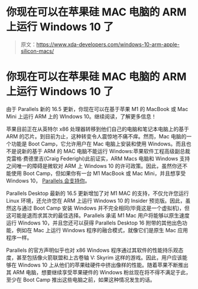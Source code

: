# 你现在可以在苹果硅 MAC 电脑的 ARM 上运行 Windows 10 了

> 原文：<https://www.xda-developers.com/windows-10-arm-apple-silicon-macs/>

# 你现在可以在苹果硅 MAC 电脑的 ARM 上运行 Windows 10 了

由于 Parallels 新的 16.5 更新，你现在可以在基于苹果 M1 的 MacBook 或 Mac Mini 上运行 ARM 上的 WIndows 10。继续阅读，了解更多信息！

苹果目前正在从英特尔 x86 处理器转移到他们自己的电脑和笔记本电脑上的基于 ARM 的芯片。到目前为止，这种转变令人震惊地不痛不痒。然而，Mac 电脑的一个功能是 Boot Camp，它允许用户在 Mac 电脑上安装和使用 Windows。而且也不是说新的基于 ARM 的 MAC 电脑不能运行 Windows:苹果软件工程高级副总裁克雷格·费德里吉(Craig Federighi)此前证实，ARM Macs 电脑和 Windows 支持之间唯一的障碍是微软对 ARM 上 Windows 10 的许可政策。因此，虽然你还不能使用 Boot Camp，但如果你有一台 M1 MacBook 或 Mac Mini，并且想享受 Windows 10， [Parallels 会支持你](https://www.anrdoezrs.net/links/100122946/type/dlg/sid/UUxdaUeUpU1788/https://www.parallels.com/news/press-releases/show/2021-pd16-5-m1chip/)。

Parallels Desktop 最新的 16.5 更新增加了对 M1 MAC 的支持，不仅允许您运行 Linux 环境，还允许您在 ARM 上运行 Windows 10 的 Insider 预览版。因此，虽然这与通过 Boot Camp 安装 Windows 并不完全相同(毕竟这是一个虚拟机)，但这可能是退而求其次的最佳选择。Parallels 承诺 M1 Mac 用户将能够以原生速度运行 Windows 10，并且您还可以获得 Parallels Desktop 16 附带的其他出色功能，例如在 Mac 上运行 Windows 程序的融合模式，就像它们是原生 Mac 应用程序一样。

Parallels 的官方声明似乎也对 x86 Windows 程序通过其软件的性能持乐观态度，甚至包括像火箭联盟和上古卷轴 V: Skyrim 这样的游戏。因此，用户应该能够在 Windows 10 上从他们的苹果硅硬件中挤出像样的性能。随着苹果不断推出其 ARM 电脑，想要继续享受苹果硬件的 Windows 粉丝现在将不得不满足于此，至少在 Boot Camp 推出这些电脑之前，如果这种情况发生的话。